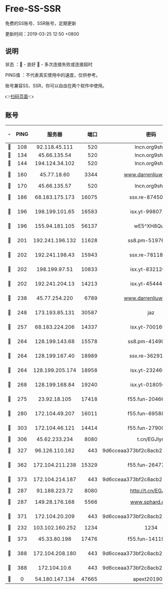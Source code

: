 # Free-SS-SSR

免费的SS账号、SSR账号，定期更新

更新时间：2019-03-25 12:50 +0800

## 说明

状态     ：🙂 - 良好 🙁 - 多次连接失败或连接超时

PING值   ：不代表真实使用中的速度，仅供参考。

账号兼容SS、SSR，你可以自由在两个软件中使用。

👉[扫码页面](https://liesauer.github.io/Free-SS-SSR/)👈

## 账号

|-|PING|服务器|端口|密码|加密方式|区域|
|:----:|:----:|:-----:|-----:|:----:|:----:|:----:|
|🙂|108|92.118.45.111|520|lncn.org9shj2|rc4|GR|
|🙂|134|45.66.135.54|520|lncn.org9shj2|rc4|US|
|🙂|144|194.124.34.102|520|lncn.org9shj2|rc4|JP|
|🙂|160|45.77.18.60|3344|www.darrenliuwei.com|aes-256-cfb|JP|
|🙂|170|45.66.135.57|520|lncn.org9shj2|rc4|US|
|🙂|186|68.183.175.173|16075|ssx.re-87450800|aes-256-cfb|US|
|🙂|196|198.199.101.65|16583|isx.yt-99807237|aes-256-cfb|US|
|🙂|196|155.94.181.105|56137|wE5^XH8Quw|aes-256-cfb|US|
|🙂|201|192.241.196.132|11628|ss8.pm-51976086|aes-256-cfb|US|
|🙂|202|192.241.198.43|15943|ssx.re-78118439|aes-256-cfb|US|
|🙂|202|198.199.97.51|10833|isx.yt-83212051|aes-256-cfb|US|
|🙂|202|192.241.204.13|14213|isx.yt-45444530|aes-256-cfb|US|
|🙂|238|45.77.254.220|6789|www.darrenliuwei.com|aes-256-cfb|SG|
|🙂|248|173.193.85.131|30587|jaz|aes-256-cfb|US|
|🙂|257|68.183.224.206|14337|isx.yt-70016969|aes-256-cfb|SG|
|🙂|264|128.199.143.68|15578|ss8.pm-41490223|aes-256-cfb|SG|
|🙂|264|128.199.167.40|18989|ssx.re-36291667|aes-256-cfb|SG|
|🙂|264|128.199.205.174|18958|isx.yt-23246938|aes-256-cfb|SG|
|🙂|268|128.199.168.84|19240|isx.yt-01805648|aes-256-cfb|SG|
|🙂|275|23.92.18.105|17418|f55.fun-20466360|aes-256-cfb|US|
|🙂|280|172.104.49.207|16011|f55.fun-69588611|aes-256-cfb|SG|
|🙂|303|172.104.46.121|14414|f55.fun-27900052|aes-256-cfb|SG|
|🙂|306|45.62.233.234|8080|t.cn/EGJIyrl|rc4-md5|CA|
|🙂|327|96.126.110.162|443|9d6cceaa373bf2c8acb22e60b6a58be6|aes-256-cfb|US|
|🙂|362|172.104.211.238|15329|f55.fun-26477830|aes-256-cfb|US|
|🙂|373|172.104.214.187|443|9d6cceaa373bf2c8acb22e60b6a58be6|aes-256-cfb|US|
|🙂|287|91.188.223.72|8080|http://t.cn/EGJIyrl|rc4-md5|RU|
|🙂|287|149.28.176.168|5566|www.sphard.com|aes-256-cfb|AU|
|🙂|371|172.104.20.209|443|9d6cceaa373bf2c8acb22e60b6a58be6|aes-256-cfb|US|
|🙁|232|103.102.160.252|1234|1234|rc4-md5|JP|
|🙁|373|45.33.80.198|17476|f55.fun-14119354|aes-256-cfb|US|
|🙁|388|172.104.208.180|443|9d6cceaa373bf2c8acb22e60b6a58be6|aes-256-cfb|US|
|🙁|388|172.104.10.6|443|9d6cceaa373bf2c8acb22e60b6a58be6|aes-256-cfb|US|
|🙁|0|54.180.147.134|47665|apext2019001|chacha20|KR|
